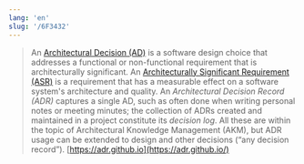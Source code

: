 ```yaml
---
lang: 'en'
slug: '/6F3432'
---
```


> An [Architectural Decision (AD)](https://en.wikipedia.org/wiki/Architectural_decision) is a software design choice that addresses a functional or non-functional requirement that is architecturally significant. An [Architecturally Significant Requirement (ASR)](https://en.wikipedia.org/wiki/Architecturally_significant_requirements) is a requirement that has a measurable effect on a software system's architecture and quality. An _Architectural Decision Record (ADR)_ captures a single AD, such as often done when writing personal notes or meeting minutes; the collection of ADRs created and maintained in a project constitute its _decision log_. All these are within the topic of Architectural Knowledge Management (AKM), but ADR usage can be extended to design and other decisions (“any decision record”). [https://adr.github.io](https://adr.github.io/)
